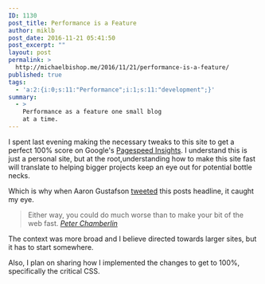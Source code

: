 ```yaml
---
ID: 1130
post_title: Performance is a Feature
author: miklb
post_date: 2016-11-21 05:41:50
post_excerpt: ""
layout: post
permalink: >
  http://michaelbishop.me/2016/11/21/performance-is-a-feature/
published: true
tags:
  - 'a:2:{i:0;s:11:"Performance";i:1;s:11:"development";}'
summary:
  - >
    Performance as a feature one small blog
    at a time.
---
```

I spent last evening making the necessary tweaks to this site to get a perfect 100% score on Google's
[Pagespeed Insights](https://developers.google.com/speed/pagespeed/insights/). I understand this is just a personal site, but at the root,understanding how to make this site fast will translate to helping bigger projects keep an eye out for potential bottle necks.

Which is why when Aaron Gustafson [tweeted](https://twitter.com/AaronGustafson/status/724448660076027904) this posts headline, it caught my eye.

<blockquote>
Either way, you could do much worse than to make your bit of the web fast.
<cite><a href="https://peterchamberlin.com/fast.php">Peter Chamberlin</a></cite></blockquote>

The context was more broad and I believe directed towards larger sites, but it has to start somewhere.

Also, I plan on sharing how I implemented the changes to get to 100%, specifically the critical CSS.


<a href="https://brid.gy/publish/twitter"></a>